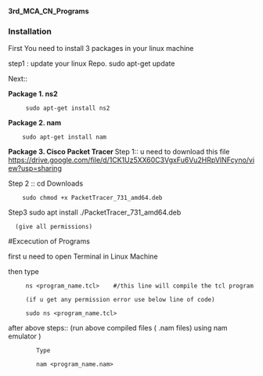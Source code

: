 #### 3rd_MCA_CN_Programs

### Installation

First You need to install 3 packages in your linux machine
 
 
 step1 :   update your linux Repo.
        sudo apt-get update
 
 Next::
 
 <b>Package 1.  ns2 </b>
  
         sudo apt-get install ns2
 
 <b>Package 2.  nam </b>
  
        sudo apt-get install nam
 
  <b>Package 3.  Cisco Packet Tracer </b>
  Step 1::
  u need to download this file
         https://drive.google.com/file/d/1CK1Uz5XX60C3VgxFu6Vu2HRpVINFcyno/view?usp=sharing
  
  Step 2 ::
        cd Downloads
        
        sudo chmod +x PacketTracer_731_amd64.deb
  
 Step3 
        sudo apt install ./PacketTracer_731_amd64.deb
      
      (give all permissions)
  
  
  
  
  #Excecution of Programs
  
  first u need to open Terminal in Linux Machine
  
  then type 
  
         ns <program_name.tcl>    #/this line will compile the tcl program
         
         (if u get any permission error use below line of code)
         
         sudo ns <program_name.tcl>    
         
         
 after above steps::
            (run above compiled files ( .nam files) using nam emulator )
            
            Type
            
            nam <program_name.nam>    
            
         
         
